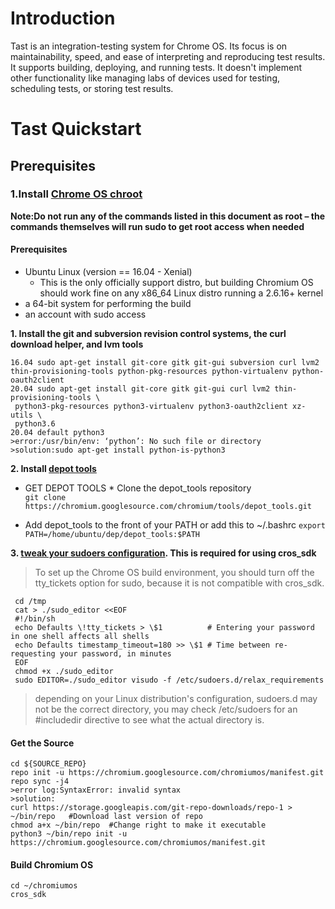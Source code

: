 # Introduction
Tast is an integration-testing system for Chrome OS. Its focus is on maintainability, speed, and ease of interpreting and reproducing test results. It supports building, deploying, and running tests. It doesn't implement other functionality like managing labs of devices used for testing, scheduling tests, or storing test results.
# Tast Quickstart
  ## Prerequisites
   ### 1.Install [Chrome OS chroot](http://www.chromium.org/chromium-os/quick-start-guide)
   **Note:Do not run any of the commands listed in this document as root – the commands themselves will run sudo to get root access when needed**
   #### Prerequisites
   * Ubuntu Linux (version == 16.04 - Xenial)
      * This is the only officially support distro, but building Chromium OS should work fine on any x86_64 Linux distro running a 2.6.16+ kernel
   * a 64-bit system for performing the build
   * an account with sudo access
   
   **1. Install the git and subversion revision control systems, the curl download helper, and lvm tools**  
   
    16.04 sudo apt-get install git-core gitk git-gui subversion curl lvm2 thin-provisioning-tools python-pkg-resources python-virtualenv python-oauth2client  
    20.04 sudo apt-get install git-core gitk git-gui curl lvm2 thin-provisioning-tools \
     python3-pkg-resources python3-virtualenv python3-oauth2client xz-utils \
     python3.6
    20.04 default python3
    >error:/usr/bin/env: ‘python’: No such file or directory
    >solution:sudo apt-get install python-is-python3
    
   **2. Install [depot tools](https://commondatastorage.googleapis.com/chrome-infra-docs/flat/depot_tools/docs/html/depot_tools_tutorial.html#_setting_up)**  
   * GET DEPOT TOOLS
    * Clone the depot_tools repository  
      `git clone https://chromium.googlesource.com/chromium/tools/depot_tools.git`
      
   * Add depot_tools to the front of your PATH or add this to ~/.bashrc
     `export PATH=/home/ubuntu/dep/depot_tools:$PATH`  
     
   **3.  [tweak your sudoers configuration](http://www.chromium.org/chromium-os/tips-and-tricks-for-chromium-os-developers#TOC-Making-sudo-a-little-more-permissive). This is required for using cros_sdk**  
   
   >To set up the Chrome OS build environment, you should turn off the tty_tickets option for sudo, because it is not compatible with  cros_sdk.  
   
     cd /tmp
     cat > ./sudo_editor <<EOF
     #!/bin/sh
     echo Defaults \!tty_tickets > \$1          # Entering your password in one shell affects all shells
     echo Defaults timestamp_timeout=180 >> \$1 # Time between re-requesting your password, in minutes
     EOF
     chmod +x ./sudo_editor
     sudo EDITOR=./sudo_editor visudo -f /etc/sudoers.d/relax_requirements  
     
   >depending on your Linux distribution's configuration, sudoers.d may not be the correct directory, you may check /etc/sudoers for an #includedir directive to see what the actual directory is.
   #### Get the Source
    cd ${SOURCE_REPO}
    repo init -u https://chromium.googlesource.com/chromiumos/manifest.git
    repo sync -j4
    >error log:SyntaxError: invalid syntax
    >solution:
    curl https://storage.googleapis.com/git-repo-downloads/repo-1 > ~/bin/repo   #Download last version of repo
    chmod a+x ~/bin/repo  #Change right to make it executable
    python3 ~/bin/repo init -u https://chromium.googlesource.com/chromiumos/manifest.git
  #### Build Chromium OS
    cd ~/chromiumos
    cros_sdk
  
     
     
     
     
     
